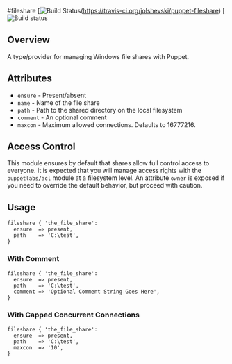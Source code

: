 #fileshare
[![Build Status](https://travis-ci.org/jolshevski/puppet-fileshare.svg)(https://travis-ci.org/jolshevski/puppet-fileshare)
[![Build status](https://ci.appveyor.com/api/projects/status/s08qgb4egku0pa3d?svg=true)

## Overview
A type/provider for managing Windows file shares with Puppet.

## Attributes
  * `ensure`  - Present/absent
  * `name`    - Name of the file share
  * `path`    - Path to the shared directory on the local filesystem
  * `comment` - An optional comment
  * `maxcon`  - Maximum allowed connections.  Defaults to 16777216.

## Access Control
This module ensures by default that shares allow full control access to everyone. It is expected that you will manage access rights with the `puppetlabs/acl` module at a filesystem level. An attribute `owner` is exposed if you need to override the default behavior, but proceed with caution.

## Usage
```puppet
fileshare { 'the_file_share':
  ensure  => present,
  path    => 'C:\test',
}
```

### With Comment
```puppet
fileshare { 'the_file_share':
  ensure  => present,
  path    => 'C:\test',
  comment => 'Optional Comment String Goes Here',
}
```

### With Capped Concurrent Connections
```puppet
fileshare { 'the_file_share':
  ensure  => present,
  path    => 'C:\test',
  maxcon  => '10',
}
```
